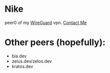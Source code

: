 # Nike
peer0 of my [WireGuard](https://www.wireguard.com/) vpn. [Contact Me](https://goo.gl/forms/HuPwTt0kCvnTcPOY2)

# Other peers (hopefully):
* bia.dev
* zelus.dev/zelos.dev
* kratos.dev
